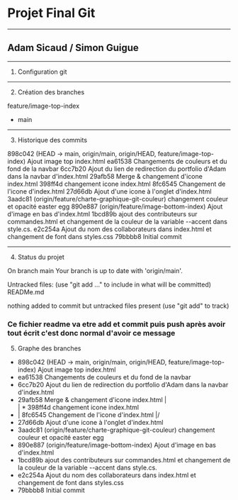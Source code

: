 # Projet Final Git

---

## Adam Sicaud / Simon Guigue

--- 

1. Configuration git



---

2. Création des branches 

feature/image-top-index
* main

---

3. Historique des commits

898c042 (HEAD -> main, origin/main, origin/HEAD, feature/image-top-index) Ajout image top index.html
ea61538 Changements de couleurs et du fond de la navbar
6cc7b20 Ajout du lien de redirection du portfolio d'Adam dans la navbar d'index.html
29afb58 Merge & changement d'icone index.html
398ff4d changement icone index.html
8fc6545 Changement de l'icone d'index.html
27d66db Ajout d'une icone à l'onglet d'index.html
3aadc81 (origin/feature/charte-graphique-git-couleur) changement couleur et opacité easter egg
890e887 (origin/feature/image-bottom-index) Ajout d'image en bas d'index.html
1bcd89b ajout des contributeurs sur commandes.html et changement de la couleur de la variable --accent dans style.cs.
e2c254a Ajout du nom des collaborateurs dans index.html et changement de font dans styles.css
79bbbb8 Initial commit

---

4. Status du projet

On branch main
Your branch is up to date with 'origin/main'.

Untracked files:
  (use "git add <file>..." to include in what will be committed)
        READMe.md

nothing added to commit but untracked files present (use "git add" to track)

### Ce fichier readme va etre add et commit puis push après avoir tout écrit c'est donc normal d'avoir ce message

5. Graphe des branches

* 898c042 (HEAD -> main, origin/main, origin/HEAD, feature/image-top-index) Ajout image top index.html
* ea61538 Changements de couleurs et du fond de la navbar
* 6cc7b20 Ajout du lien de redirection du portfolio d'Adam dans la navbar d'index.html
*   29afb58 Merge & changement d'icone index.html
|\
| * 398ff4d changement icone index.html
* | 8fc6545 Changement de l'icone d'index.html
|/
* 27d66db Ajout d'une icone à l'onglet d'index.html
* 3aadc81 (origin/feature/charte-graphique-git-couleur) changement couleur et opacité easter egg
* 890e887 (origin/feature/image-bottom-index) Ajout d'image en bas d'index.html
* 1bcd89b ajout des contributeurs sur commandes.html et changement de la couleur de la variable --accent dans style.cs.
* e2c254a Ajout du nom des collaborateurs dans index.html et changement de font dans styles.css
* 79bbbb8 Initial commit